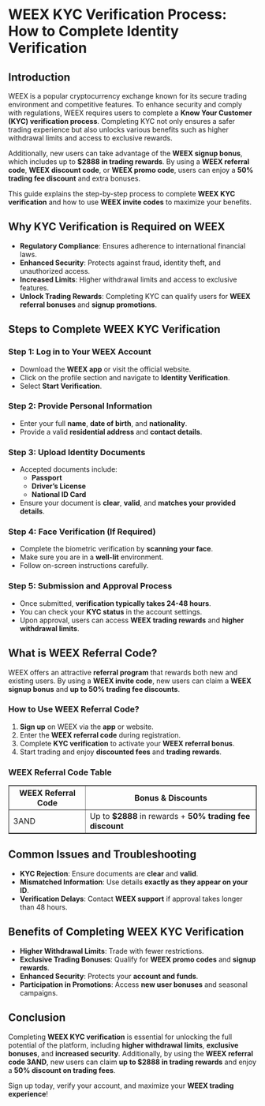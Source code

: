 <h1>WEEX KYC Verification Process: How to Complete Identity Verification</h1>
<h2>Introduction</h2>
<p>WEEX is a popular cryptocurrency exchange known for its secure trading environment and competitive features. To enhance security and comply with regulations, WEEX requires users to complete a <strong>Know Your Customer (KYC) verification process</strong>. Completing KYC not only ensures a safer trading experience but also unlocks various benefits such as higher withdrawal limits and access to exclusive rewards.</p>
<p>Additionally, new users can take advantage of the <strong>WEEX signup bonus</strong>, which includes up to <strong>$2888 in trading rewards</strong>. By using a <strong>WEEX referral code</strong>, <strong>WEEX discount code</strong>, or <strong>WEEX promo code</strong>, users can enjoy a <strong>50% trading fee discount</strong> and extra bonuses.</p>
<p>This guide explains the step-by-step process to complete <strong>WEEX KYC verification</strong> and how to use <strong>WEEX invite codes</strong> to maximize your benefits.</p>

<h2>Why KYC Verification is Required on WEEX</h2>
<ul>
    <li><strong>Regulatory Compliance</strong>: Ensures adherence to international financial laws.</li>
    <li><strong>Enhanced Security</strong>: Protects against fraud, identity theft, and unauthorized access.</li>
    <li><strong>Increased Limits</strong>: Higher withdrawal limits and access to exclusive features.</li>
    <li><strong>Unlock Trading Rewards</strong>: Completing KYC can qualify users for <strong>WEEX referral bonuses</strong> and <strong>signup promotions</strong>.</li>
</ul>

<h2>Steps to Complete WEEX KYC Verification</h2>
<h3>Step 1: Log in to Your WEEX Account</h3>
<ul>
    <li>Download the <strong>WEEX app</strong> or visit the official website.</li>
    <li>Click on the profile section and navigate to <strong>Identity Verification</strong>.</li>
    <li>Select <strong>Start Verification</strong>.</li>
</ul>

<h3>Step 2: Provide Personal Information</h3>
<ul>
    <li>Enter your full <strong>name</strong>, <strong>date of birth</strong>, and <strong>nationality</strong>.</li>
    <li>Provide a valid <strong>residential address</strong> and <strong>contact details</strong>.</li>
</ul>

<h3>Step 3: Upload Identity Documents</h3>
<ul>
    <li>Accepted documents include:
        <ul>
            <li><strong>Passport</strong></li>
            <li><strong>Driver’s License</strong></li>
            <li><strong>National ID Card</strong></li>
        </ul>
    </li>
    <li>Ensure your document is <strong>clear</strong>, <strong>valid</strong>, and <strong>matches your provided details</strong>.</li>
</ul>

<h3>Step 4: Face Verification (If Required)</h3>
<ul>
    <li>Complete the biometric verification by <strong>scanning your face</strong>.</li>
    <li>Make sure you are in a <strong>well-lit</strong> environment.</li>
    <li>Follow on-screen instructions carefully.</li>
</ul>

<h3>Step 5: Submission and Approval Process</h3>
<ul>
    <li>Once submitted, <strong>verification typically takes 24-48 hours</strong>.</li>
    <li>You can check your <strong>KYC status</strong> in the account settings.</li>
    <li>Upon approval, users can access <strong>WEEX trading rewards</strong> and <strong>higher withdrawal limits</strong>.</li>
</ul>

<h2>What is WEEX Referral Code?</h2>
<p>WEEX offers an attractive <strong>referral program</strong> that rewards both new and existing users. By using a <strong>WEEX invite code</strong>, new users can claim a <strong>WEEX signup bonus</strong> and <strong>up to 50% trading fee discounts</strong>.</p>

<h3>How to Use WEEX Referral Code?</h3>
<ol>
    <li><strong>Sign up</strong> on WEEX via the <strong>app</strong> or website.</li>
    <li>Enter the <strong>WEEX referral code</strong> during registration.</li>
    <li>Complete <strong>KYC verification</strong> to activate your <strong>WEEX referral bonus</strong>.</li>
    <li>Start trading and enjoy <strong>discounted fees</strong> and <strong>trading rewards</strong>.</li>
</ol>

<h3>WEEX Referral Code Table</h3>
<table border="1">
    <tr>
        <th>WEEX Referral Code</th>
        <th>Bonus & Discounts</th>
    </tr>
    <tr>
        <td>3AND</td>
        <td>Up to <strong>$2888</strong> in rewards + <strong>50% trading fee discount</strong></td>
    </tr>
</table>

<h2>Common Issues and Troubleshooting</h2>
<ul>
    <li><strong>KYC Rejection</strong>: Ensure documents are <strong>clear</strong> and <strong>valid</strong>.</li>
    <li><strong>Mismatched Information</strong>: Use details <strong>exactly as they appear on your ID</strong>.</li>
    <li><strong>Verification Delays</strong>: Contact <strong>WEEX support</strong> if approval takes longer than 48 hours.</li>
</ul>

<h2>Benefits of Completing WEEX KYC Verification</h2>
<ul>
    <li><strong>Higher Withdrawal Limits</strong>: Trade with fewer restrictions.</li>
    <li><strong>Exclusive Trading Bonuses</strong>: Qualify for <strong>WEEX promo codes</strong> and <strong>signup rewards</strong>.</li>
    <li><strong>Enhanced Security</strong>: Protects your <strong>account and funds</strong>.</li>
    <li><strong>Participation in Promotions</strong>: Access <strong>new user bonuses</strong> and seasonal campaigns.</li>
</ul>

<h2>Conclusion</h2>
<p>Completing <strong>WEEX KYC verification</strong> is essential for unlocking the full potential of the platform, including <strong>higher withdrawal limits</strong>, <strong>exclusive bonuses</strong>, and <strong>increased security</strong>. Additionally, by using the <strong>WEEX referral code 3AND</strong>, new users can claim <strong>up to $2888 in trading rewards</strong> and enjoy a <strong>50% discount on trading fees</strong>.</p>
<p>Sign up today, verify your account, and maximize your <strong>WEEX trading experience</strong>!</p>
